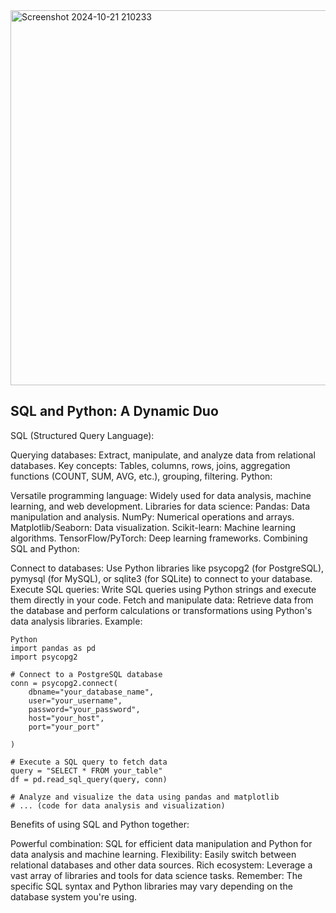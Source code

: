 
<img width="600" alt="Screenshot 2024-10-21 210233" src="https://github.com/user-attachments/assets/de5f3173-1a15-4815-a47c-b363beb72d27">



## SQL and Python: A Dynamic Duo

SQL (Structured Query Language):

Querying databases: Extract, manipulate, and analyze data from relational databases.
Key concepts: Tables, columns, rows, joins, aggregation functions (COUNT, SUM, AVG, etc.), grouping, filtering.
Python:

Versatile programming language: Widely used for data analysis, machine learning, and web development.
Libraries for data science:
Pandas: Data manipulation and analysis.
NumPy: Numerical operations and arrays.
Matplotlib/Seaborn: Data visualization.
Scikit-learn: Machine learning algorithms.
TensorFlow/PyTorch: Deep learning frameworks.
Combining SQL and Python:

Connect to databases: Use Python libraries like psycopg2 (for PostgreSQL), pymysql (for MySQL), or sqlite3 (for SQLite) to connect to your database.
Execute SQL queries: Write SQL queries using Python strings and execute them directly in your code.
Fetch and manipulate data: Retrieve data from the database and perform calculations or transformations using Python's data analysis libraries.
Example:
```
Python
import pandas as pd
import psycopg2

# Connect to a PostgreSQL database
conn = psycopg2.connect(
    dbname="your_database_name",
    user="your_username",
    password="your_password",
    host="your_host",
    port="your_port"   

)

# Execute a SQL query to fetch data
query = "SELECT * FROM your_table"
df = pd.read_sql_query(query, conn)

# Analyze and visualize the data using pandas and matplotlib
# ... (code for data analysis and visualization)
```

Benefits of using SQL and Python together:

Powerful combination: SQL for efficient data manipulation and Python for data analysis and machine learning.
Flexibility: Easily switch between relational databases and other data sources.
Rich ecosystem: Leverage a vast array of libraries and tools for data science tasks.
Remember: The specific SQL syntax and Python libraries may vary depending on the database system you're using.
